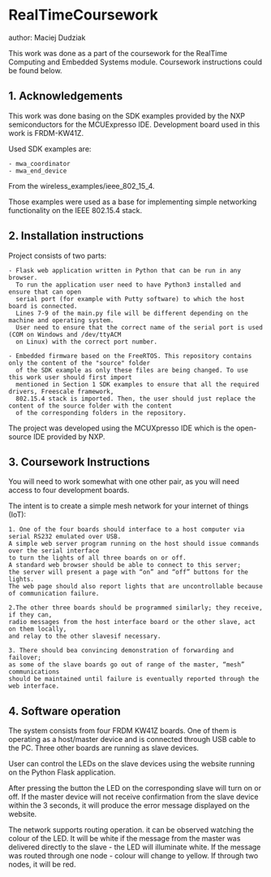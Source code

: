 # RealTimeCoursework
author: Maciej Dudziak

This work was done as a part of the coursework for the RealTime Computing and Embedded Systems module. Coursework instructions could be found below.

## 1. Acknowledgements
This work was done basing on the SDK examples provided by the NXP semiconductors for the MCUExpresso IDE.
Development board used in this work is FRDM-KW41Z.

Used SDK examples are:

    - mwa_coordinator
    - mwa_end_device
From the wireless_examples/ieee_802_15_4.

Those examples were used as a base for implementing simple networking functionality on the IEEE 802.15.4 stack.

## 2. Installation instructions

Project consists of two parts: 

    - Flask web application written in Python that can be run in any browser. 
      To run the application user need to have Python3 installed and ensure that can open
      serial port (for example with Putty software) to which the host board is connected.
      Lines 7-9 of the main.py file will be different depending on the machine and operating system.
      User need to ensure that the correct name of the serial port is used (COM on Windows and /dev/ttyACM
      on Linux) with the correct port number.
      
    - Embedded firmware based on the FreeRTOS. This repository contains only the content of the "source" folder
      of the SDK example as only these files are being changed. To use this work user should first import
      mentioned in Section 1 SDK examples to ensure that all the required drivers, Freescale framework,
      802.15.4 stack is imported. Then, the user should just replace the content of the source folder with the content
      of the corresponding folders in the repository.
      
The project was developed using the MCUXpresso IDE which is the open-source IDE provided by NXP.

## 3. Coursework Instructions

You will need to work somewhat with one other pair, as you will need access to four development boards. 

The intent is to create a simple mesh network for your internet of things (IoT):

    1. One of the four boards should interface to a host computer via serial RS232 emulated over USB. 
    A simple web server program running on the host should issue commands over the serial interface 
    to turn the lights of all three boards on or off. 
    A standard web browser should be able to connect to this server; 
    the server will present a page with “on” and “off” buttons for the lights.
    The web page should also report lights that are uncontrollable because of communication failure.
    
    2.The other three boards should be programmed similarly; they receive, if they can, 
    radio messages from the host interface board or the other slave, act on them locally, 
    and relay to the other slavesif necessary.
    
    3. There should bea convincing demonstration of forwarding and failover; 
    as some of the slave boards go out of range of the master, “mesh” communications 
    should be maintained until failure is eventually reported through the web interface.
    
## 4. Software operation

The system consists from four FRDM KW41Z boards. One of them is operating as a host/master device and is connected through USB cable to the PC. Three other boards are running as slave devices.

User can control the LEDs on the slave devices using the website running on the Python Flask application.

After pressing the button the LED on the corresponding slave will turn on or off. If the master device will not receive confirmation from the slave device within the 3 seconds, it will produce the error message displayed on the website.

The network supports routing operation. it can be observed watching the colour of the LED. It will be white if the message from the master was delivered directly to the slave - the LED will illuminate white. If the message was routed through one node - colour will change to yellow. If through two nodes, it will be red.
